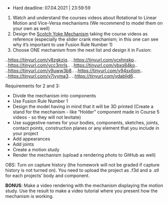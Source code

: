 * Hard deadline:  07.04.2021 | 23:59:59
1. Watch and understand the courses videos about Rotational to Linear Motion and Vice-Versa mechanisms (We recommend to model them on your own as well)
2. Design the [Scotch Yoke Mechanism](https://www.youtube.com/watch?v=HhX-8RyP214&ab_channel=SkylineTutorials) taking the course videos as reference (especially the slider crank mechanism; in this one can see why it’s important to use Fusion Rule Number 1)
3. Choose ONE mechanism from the next list and design it in Fusion:

  ..https://tinyurl.com/y8zgkzjq..
  ..https://tinyurl.com/ycxhnskp..
  ..https://tinyurl.com/ycc3mrls..
  ..https://tinyurl.com/ybxq84ko..
  ..https://tinyurl.com/y9uww3b8..
  ..https://tinyurl.com/y94sx6om..
  ..https://tinyurl.com/y7jvyma3..
  ..https://tinyurl.com/ydabljd6..
  
Requirements for 2 and 3:

  * Divide the mechanism into components
  * Use Fusion Rule Number 1
  * Design the model having in mind that it will be 3D printed (Create a stand for the mechanism - like “Holder” component made in Course 5 videos - so they will not levitate)
  * Use suggestive names for your bodies, components, sketches, joints, contact points, construction planes or any element that you include in your project
  * Add appearances
  * Add joints
  * Create a motion study
  * Render the mechanism (upload a rendering photo to GitHub as well)

  OBS: Turn on capture history (the homework will not be graded if capture history is not turned on). You need to upload the project as .f3d and a .stl for each projects’ body and component.

  **BONUS**:  Make a video rendering with the mechanism displaying the motion study. Use the result to make a video tutorial where you present how the mechanism is working.
